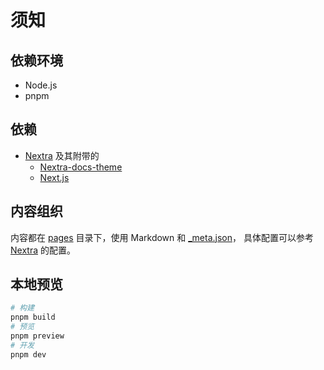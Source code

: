# 须知

## 依赖环境

- Node.js
- pnpm

## 依赖

- [Nextra](https://nextra.site) 及其附带的
    - [Nextra-docs-theme](https://nextra.site/docs/docs-theme/start)
    - [Next.js](https://nextjs.org)

## 内容组织

内容都在 [pages](./pages) 目录下，使用 Markdown 和 [\_meta.json](./pages/_meta.json)，
具体配置可以参考 [Nextra](https://nextra.site) 的配置。

## 本地预览

```bash
# 构建
pnpm build
# 预览
pnpm preview
# 开发
pnpm dev
```
